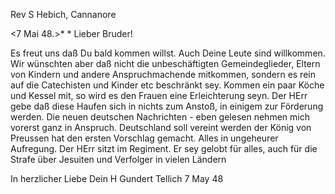 Rev S Hebich, Cannanore

 <7 Mai 48.>*
 <Sonntag Mis>*
Lieber Bruder!

Es freut uns daß Du bald kommen willst. Auch Deine Leute sind willkommen. Wir wünschten aber daß nicht die unbeschäftigten Gemeindeglieder, Eltern von Kindern und andere Anspruchmachende mitkommen, sondern es rein auf die Catechisten und Kinder etc beschränkt sey. Kommen ein paar Köche und Kessel mit, so wird es den Frauen eine Erleichterung seyn. Der HErr gebe daß diese Haufen sich in nichts zum Anstoß, in einigem zur Förderung werden. 
Die neuen deutschen Nachrichten - eben gelesen nehmen mich vorerst ganz in Anspruch. Deutschland soll vereint werden der König von Preussen hat den ersten Vorschlag gemacht. Alles in ungeheurer Aufregung. Der HErr sitzt im Regiment. Er sey gelobt für alles, auch für die Strafe über Jesuiten und Verfolger in vielen Ländern

 In herzlicher Liebe
 Dein H Gundert
Tellich 7 May 48

